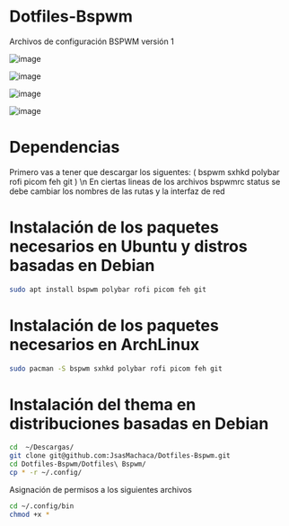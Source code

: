 # Dotfiles-Bspwm
Archivos de configuración BSPWM versión 1

![image](https://user-images.githubusercontent.com/118281223/221341784-2f1a9884-9c72-4e1a-9fd1-426fc09da727.png)

![image](https://user-images.githubusercontent.com/118281223/221342520-f00b7e87-94e3-4c75-a95b-4b0d73fe0b09.png)

![image](https://user-images.githubusercontent.com/118281223/221342530-4440c1cc-34d9-4434-91be-b90fcb73c4a7.png)

![image](https://user-images.githubusercontent.com/118281223/221343083-bef0c982-81f6-4943-9b75-9c617c84aa2e.png)

# Dependencias  

Primero vas a tener que descargar los siguentes: (
bspwm 
sxhkd
polybar
rofi
picom
feh
git
)
\n 
En ciertas lineas de los archivos bspwmrc status se debe cambiar los nombres de las rutas y la interfaz de red
# Instalación de los paquetes necesarios en Ubuntu y distros basadas en Debian 
```sh
sudo apt install bspwm polybar rofi picom feh git 
```
# Instalación de los paquetes necesarios en ArchLinux
```sh
sudo pacman -S bspwm sxhkd polybar rofi picom feh git 
```
# Instalación del thema en distribuciones basadas en Debian
```sh
cd  ~/Descargas/
git clone git@github.com:JsasMachaca/Dotfiles-Bspwm.git
cd Dotfiles-Bspwm/Dotfiles\ Bspwm/
cp * -r ~/.config/
```
Asignación de permisos a los siguientes archivos
```sh
cd ~/.config/bin
chmod +x *
